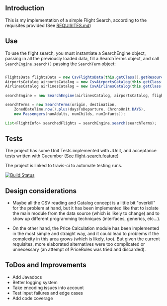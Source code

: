 ## Introduction

This is my implementation of a simple Flight Search, according to the requisites provided (See [REQUISITES.md](REQUISITES.md))


## Use

To use the flight search, you must instantiate a SearchEngine object, passing in all the previously loaded 
data, fill a SearchTerms object, and call `SearchEngine.search()` passing the `SearchTerm` object:

```java

FlightsData flightsData = new CsvFlightsData(this.getClass().getResource("/flights.csv"));
AirportsCatalog airportsCatalog = new CsvAirportsCatalog(this.getClass().getResource("/airports.csv"));
AirlinesCatalog airlinesCatalog = new CsvAirlinesCatalog(this.getClass().getResource("/airlines.csv"));
		
searchEngine = new SearchEngine(airlinesCatalog, airportsCatalog, flightsData);

searchTerms = new SearchTerms(origin, destination, 
	ZonedDateTime.now().plus(daysToDeparture, ChronoUnit.DAYS), 
	new Passengers(numAdults, numChilds, numInfants));
				
List<FlightInfo> searchedFlights = searchEngine.search(searchTerms);

```

## Tests

The project has some Unit Tests implemented with JUnit, and acceptance tests written with Cucumber ([See flight-search.feature](src/test/resources/jcalero/flightsearch/flight-search.feature)) 

The project is linked to travis-ci to automate testing runs.

[![Build Status](https://travis-ci.org/juanitocalero/flightsearch.svg?branch=master)](https://travis-ci.org/juanitocalero/flightsearch)


## Design considerations

- Maybe all the CSV reading and Catalog concept is a little bit "overkill" for the problem at hand, but it has been implemented like that to isolate the main module from the data source (which is likely to change)
and to show up different programming techniques (interfaces, generics, etc...). 

- On the other hand, the Price Calculation module has been implemented in the most simple and straight way,
and it could lead to problems if the complexity in this area grows (which is likely, too).
But given the current requisites, more elaborated alternatives were too complicated or unnecessary 
(an attempt of PriceRules was tried and discarded).


## ToDos and Improvements

- Add Javadocs
- Better logging system
- Take encoding issues into account
- Test input failures and edge cases
- Add code coverage

